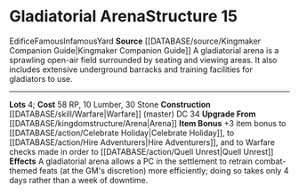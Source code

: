 ﻿---
cost: 58 RP, 10 Lumber, 30 Stone
id: '76'
level: '15'
name: Gladiatorial Arena
rarity: Common
rus_type_level: null
source: '[[DATABASE/source/Kingmaker Companion Guide|Kingmaker Companion Guide]]'
trait:
- '[[DATABASE/trait/Edifice|Edifice]]'
- '[[DATABASE/trait/Famous|Famous]]'
- '[[DATABASE/trait/Infamous|Infamous]]'
- '[[DATABASE/trait/Yard|Yard]]'
type: Kingdom Structure

---
# Gladiatorial Arena<span class="item-type">Structure 15</span>

<span class="item-trait">Edifice</span><span class="item-trait">Famous</span><span class="item-trait">Infamous</span><span class="item-trait">Yard</span>
**Source** [[DATABASE/source/Kingmaker Companion Guide|Kingmaker Companion Guide]]
A gladiatorial arena is a sprawling open-air field surrounded by seating and viewing areas. It also includes extensive underground barracks and training facilities for gladiators to use.

---
**Lots** 4; **Cost** 58 RP, 10 Lumber, 30 Stone
**Construction** [[DATABASE/skill/Warfare|Warfare]] (master) DC 34
**Upgrade From** [[DATABASE/kingdomstructure/Arena|Arena]]
**Item Bonus** +3 item bonus to [[DATABASE/action/Celebrate Holiday|Celebrate Holiday]], to [[DATABASE/action/Hire Adventurers|Hire Adventurers]], and to Warfare checks made in order to [[DATABASE/action/Quell Unrest|Quell Unrest]]
**Effects** A gladiatorial arena allows a PC in the settlement to retrain combat-themed feats (at the GM's discretion) more efficiently; doing so takes only 4 days rather than a week of downtime.